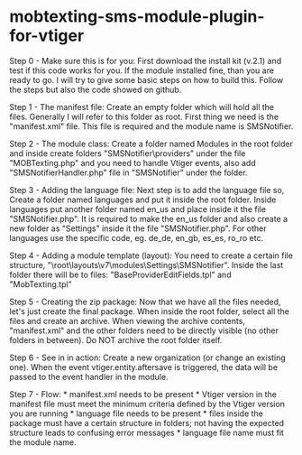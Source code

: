 # mobtexting-sms-module-plugin-for-vtiger

Step 0 - Make sure this is for you:
        First download the install kit (v.2.1) and test if this code works for you.
If the module installed fine, than you are ready to go. I will try to give some basic steps on how to build this. Follow the steps but also the code showed on github.

Step 1 - The manifest file:
        Create an empty folder which will hold all the files. Generally I will refer to this folder as root.
First thing we need is the "manifest.xml" file. This file is required and the module name is SMSNotifier.


Step 2 - The module class:
	      Create a folder named Modules in the root folder and inside create folders "SMSNotifier\providers\" under the file "MOBTexting.php" and you need to handle Vtiger events, also add "SMSNotifierHandler.php" file in "SMSNotifier\" under the folder.


Step 3 - Adding the language file:
        Next step is to add the language file so, Create a folder named languages and put it inside the root folder. Inside languages put another folder named en_us and place inside it the file "SMSNotifier.php". It is required to make the en_us folder and also create a new folder as "Settings\" inside it the file "SMSNotifier.php". For other languages use the specific code, eg. de_de, en_gb, es_es, ro_ro etc.


Step 4 - Adding a module template (layout):
        You need to create a certain file structure, "\root\layouts\v7\modules\Settings\SMSNotifier\". Inside the last folder there will be to files: "BaseProviderEditFields.tpl" and "MobTexting.tpl"


Step 5 - Creating the zip package:
        Now that we have all the files needed, let's just create the final package. When inside the root folder, select all the files and create an archive.
When viewing the archive contents, "manifest.xml" and the other folders need to be directly visible (no other folders in between). Do NOT archive the root folder itself.


Step 6 - See in in action:
	    Create a new organization (or change an existing one). When the event vtiger.entity.aftersave is triggered, the data will be passed to the event handler in the module.

Step 7 - Flow:
	* manifest.xml needs to be present
	* Vtiger version in the manifest file must meet the minimum criteria defined by the Vtiger version you are running
	* language file needs to be present
	* files inside the package must have a certain structure in folders; not having the expected structure leads to confusing error messages
	* language file name must fit the module name.
